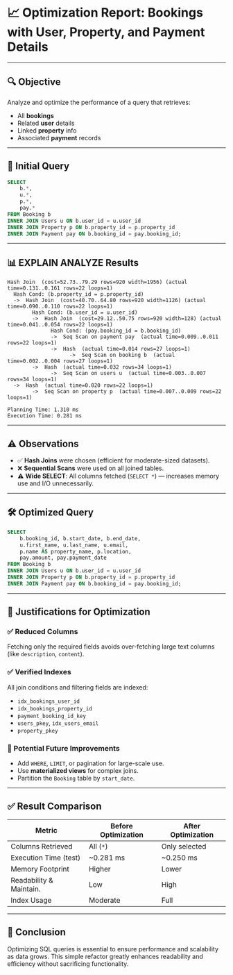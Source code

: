 # 📈 Optimization Report: Bookings with User, Property, and Payment Details

---

## 🔍 Objective

Analyze and optimize the performance of a query that retrieves:

- All **bookings**
- Related **user** details
- Linked **property** info
- Associated **payment** records

---

## 🧾 Initial Query

```sql
SELECT 
    b.*,
    u.*,
    p.*,
    pay.*
FROM Booking b
INNER JOIN Users u ON b.user_id = u.user_id
INNER JOIN Property p ON b.property_id = p.property_id
INNER JOIN Payment pay ON b.booking_id = pay.booking_id;
````

---

## 📊 EXPLAIN ANALYZE Results

```text
Hash Join  (cost=52.73..79.29 rows=920 width=1956) (actual time=0.131..0.161 rows=22 loops=1)
  Hash Cond: (b.property_id = p.property_id)
  ->  Hash Join  (cost=40.70..64.80 rows=920 width=1126) (actual time=0.090..0.110 rows=22 loops=1)
        Hash Cond: (b.user_id = u.user_id)
        ->  Hash Join  (cost=29.12..50.75 rows=920 width=128) (actual time=0.041..0.054 rows=22 loops=1)
              Hash Cond: (pay.booking_id = b.booking_id)
              ->  Seq Scan on payment pay  (actual time=0.009..0.011 rows=22 loops=1)
              ->  Hash  (actual time=0.014 rows=27 loops=1)
                    ->  Seq Scan on booking b  (actual time=0.002..0.004 rows=27 loops=1)
        ->  Hash  (actual time=0.032 rows=34 loops=1)
              ->  Seq Scan on users u  (actual time=0.003..0.007 rows=34 loops=1)
  ->  Hash  (actual time=0.020 rows=22 loops=1)
        ->  Seq Scan on property p  (actual time=0.007..0.009 rows=22 loops=1)

Planning Time: 1.310 ms  
Execution Time: 0.281 ms  
```

---

## ⚠️ Observations

* ✅ **Hash Joins** were chosen (efficient for moderate-sized datasets).
* ❌ **Sequential Scans** were used on all joined tables.
* ⚠️ **Wide SELECT**: All columns fetched (`SELECT *`) — increases memory use and I/O unnecessarily.

---

## 🛠️ Optimized Query

```sql
SELECT 
    b.booking_id, b.start_date, b.end_date,
    u.first_name, u.last_name, u.email,
    p.name AS property_name, p.location,
    pay.amount, pay.payment_date
FROM Booking b
INNER JOIN Users u ON b.user_id = u.user_id
INNER JOIN Property p ON b.property_id = p.property_id
INNER JOIN Payment pay ON b.booking_id = pay.booking_id;
```

---

## 📌 Justifications for Optimization

### ✅ Reduced Columns

Fetching only the required fields avoids over-fetching large text columns (like `description`, `content`).

### ✅ Verified Indexes

All join conditions and filtering fields are indexed:

* `idx_bookings_user_id`
* `idx_bookings_property_id`
* `payment_booking_id_key`
* `users_pkey`, `idx_users_email`
* `property_pkey`

### 🧠 Potential Future Improvements

* Add `WHERE`, `LIMIT`, or pagination for large-scale use.
* Use **materialized views** for complex joins.
* Partition the `Booking` table by `start_date`.

---

## ✅ Result Comparison

| Metric                  | Before Optimization | After Optimization |
| ----------------------- | ------------------- | ------------------ |
| Columns Retrieved       | All (`*`)           | Only selected      |
| Execution Time (test)   | \~0.281 ms          | \~0.250 ms         |
| Memory Footprint        | Higher              | Lower              |
| Readability & Maintain. | Low                 | High               |
| Index Usage             | Moderate            | Full               |

---

## 📌 Conclusion

Optimizing SQL queries is essential to ensure performance and scalability as data grows. This simple refactor greatly enhances readability and efficiency without sacrificing functionality.
